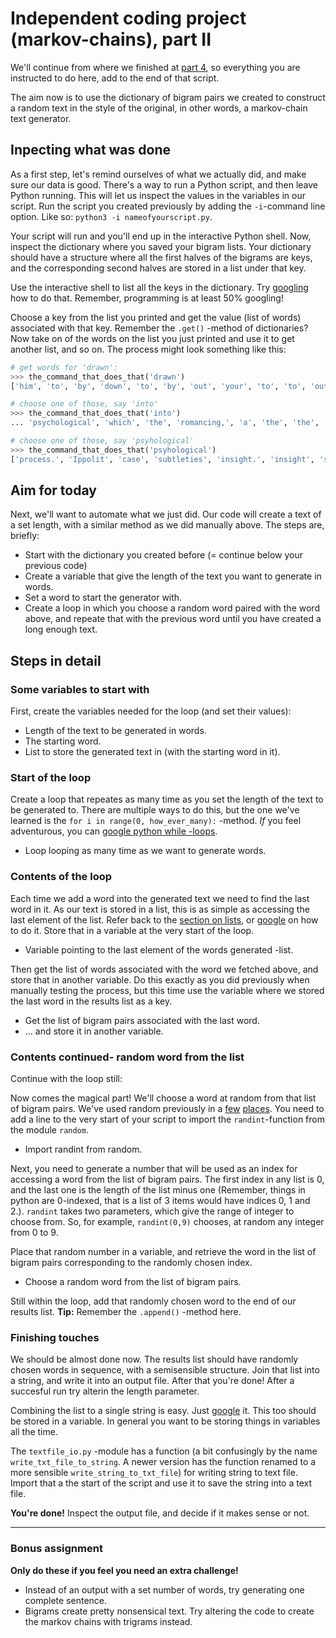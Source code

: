 # Independent coding project (markov-chains), part II

We'll continue from where we finished at [part 4](../4_independent_project/part4.md), so everything you are instructed to do here, add to the end of that script.

The aim now is to use the dictionary of bigram pairs we created to construct a random text in the style of the original, in other words, a markov-chain text generator.

## Inpecting what was done

As a first step, let's remind ourselves of what we actually did, and make sure our data is good. There's a way to run a Python script, and then leave Python running. This will let us inspect the values in the variables in our script. Run the script you created previously by adding the `-i`-command line option. Like so: `python3 -i nameofyourscript.py`.

Your script will run and you'll end up in the interactive Python shell. Now, inspect the dictionary where you saved your bigram lists. Your dictionary should have a structure where all the first halves of the bigrams are keys, and the corresponding second halves are stored in a list under that key.

Use the interactive shell to list all the keys in the dictionary. Try [googling](https://www.google.fi/search?safe=off&q=python+dictionary+keys&oq=python+dictionary+keys) how to do that. Remember, programming is at least 50% googling!

Choose a key from the list you printed and get the value (list of words) associated with that key. Remember the `.get()` -method of dictionaries? Now take on of the words on the list you just printed and use it to get another list, and so on. The process might look something like this:

```python
# get words for 'drawn':
>>> the_command_that_does_that('drawn')
['him', 'to', 'by', 'down', 'to', 'by', 'out', 'your', 'to', 'to', 'out,', 'into', 'by', 'up,', 'up', 'by', 'by', 'by', 'from', 'with', 'smile,']

# choose one of those, say 'into'
>>> the_command_that_does_that('into')
... 'psychological', 'which', 'the', 'romancing,', 'a', 'the', 'the', 'that', 'prison.', 'silence', 'the', 'a', 'his', 'the', 'a', 'a', 'the', 'a', 'negotiations....', 'a', 'the', 'tears.', 'the', 'everything.”', 'his', 'his', 'the', 'the', 'loud', 'rapid,', 'brooding', 'sobs.', 'his', 'great', 'life,']

# choose one of those, say 'psyhological'
>>> the_command_that_does_that('psyhological')
['process.', 'Ippolit', 'case', 'subtleties', 'insight.', 'insight', 'subtlety,', 'method']
```

## Aim for today

Next, we'll want to automate what we just did. Our code will create a text of a set length, with a similar method as we did manually above. The steps are, briefly:

* Start with the dictionary you created before (= continue below your previous code)
* Create a variable that give the length of the text you want to generate in words.
* Set a word to start the generator with.
* Create a loop in which you choose a random word paired with the word above, and repeate that with the previous word until you have created a long enough text.

## Steps in detail

### Some variables to start with

First, create the variables needed for the loop (and set their values):

* Length of the text to be generated in words.
* The starting word.
* List to store the generated text in (with the starting word in it).

### Start of the loop

Create a loop that repeates as many time as you set the length of the text to be generated to. There are multiple ways to do this, but the one we've learned is the `for i in range(0, how_ever_many):` -method. _If_ you feel adventurous, you can [google python while -loops](https://www.google.fi/search?q=python+while+loops).

* Loop looping as many time as we want to generate words.

### Contents of the loop

Each time we add a word into the generated text we need to find the last word in it. As our text is stored in a list, this is as simple as accessing the last element of the list. Refer back to the [section on lists](../3_basic_concepts_ii/lists.md), or [google](https://www.google.fi/search?safe=off&q=python+last+element+of+list) on how to do it. Store that in a variable at the very start of the loop.

* Variable pointing to the last element of the words generated -list.

Then get the list of words associated with the word we fetched above, and store that in another variable. Do this exactly as you did previously when manually testing the process, but this time use the variable where we stored the last word in the results list as a key.

* Get the list of bigram pairs associated with the last word.
* ... and store it in another variable.

### Contents continued- random word from the list

Continue with the loop still:

Now comes the magical part! We'll choose a word at random from that list of bigram pairs. We've used random previously in a [few](../3_basic_concepts_ii/importing.md) [places](../3_basic_concepts_ii/iterations2.md). You need to add a line to the very start of your script to import the `randint`-function from the module `random`.

* Import randint from random.

Next, you need to generate a number that will be used as an index for accessing a word from the list of bigram pairs. The first index in any list is 0, and the last one is the length of the list minus one (Remember, things in python are 0-indexed, that is a list of 3 items would have indices 0, 1 and 2.). `randint` takes two parameters, which give the range of integer to choose from. So, for example, `randint(0,9)` chooses, at random any integer from 0 to 9.

Place that random number in a variable, and retrieve the word in the list of bigram pairs corresponding to the randomly chosen index.

* Choose a random word from the list of bigram pairs.

Still within the loop, add that randomly chosen word to the end of our results list.
**Tip:** Remember the `.append()` -method here.

### Finishing touches

We should be almost done now. The results list should have randomly chosen words in sequence, with a semisensible structure. Join that list into a string, and write it into an output file. After that you're done! After a succesful run try alterin the length parameter.

Combining the list to a single string is easy. Just [google](https://www.google.fi/search?q=python+combine+list+into+string) it. This too should be stored in a variable. In general you want to be storing things in variables all the time.

The `textfile_io.py` -module has a function (a bit confusingly by the name `write_txt_file_to_string`. A newer version has the function renamed to a more sensible `write_string_to_txt_file`) for writing string to text file. Import that a the start of the script and use it to save the string into a text file. 

**You're done!** Inspect the output file, and decide if it makes sense or not.

---

### Bonus assignment

**Only do these if you feel you need an extra challenge!**

* Instead of an output with a set number of words, try generating one complete sentence. 
* Bigrams create pretty nonsensical text. Try altering the code to create the markov chains with trigrams instead.
